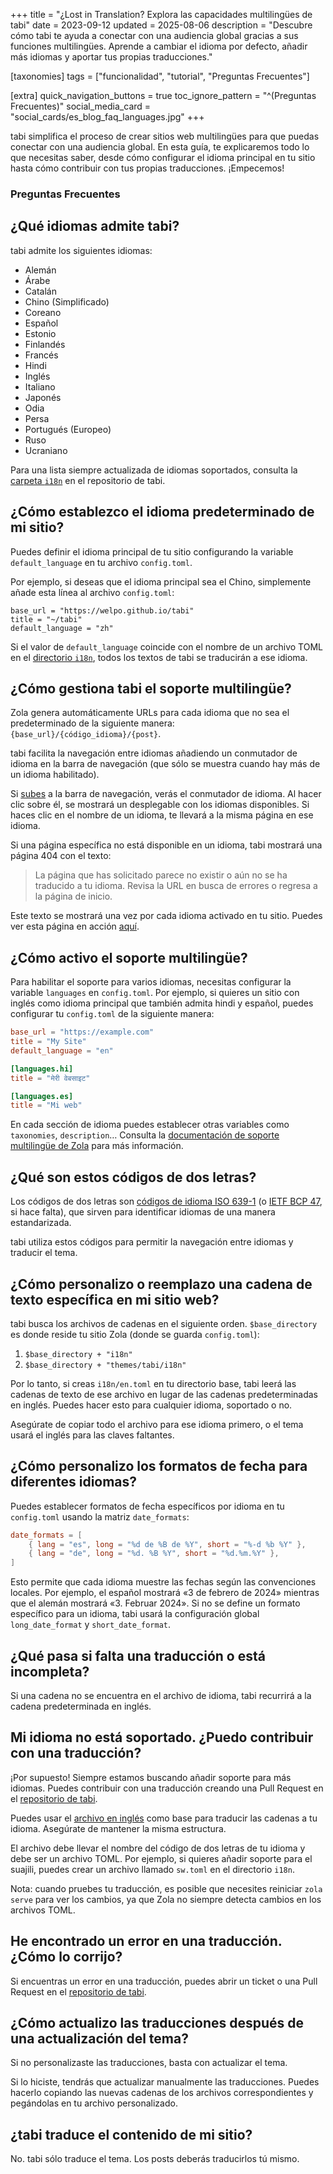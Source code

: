 +++
title = "¿Lost in Translation? Explora las capacidades multilingües de tabi"
date = 2023-09-12
updated = 2025-08-06
description = "Descubre cómo tabi te ayuda a conectar con una audiencia global gracias a sus funciones multilingües. Aprende a cambiar el idioma por defecto, añadir más idiomas y aportar tus propias traducciones."

[taxonomies]
tags = ["funcionalidad", "tutorial", "Preguntas Frecuentes"]

[extra]
quick_navigation_buttons = true
toc_ignore_pattern = "^(Preguntas Frecuentes)"
social_media_card = "social_cards/es_blog_faq_languages.jpg"
+++

tabi simplifica el proceso de crear sitios web multilingües para que puedas conectar con una audiencia global. En esta guía, te explicaremos todo lo que necesitas saber, desde cómo configurar el idioma principal en tu sitio hasta cómo contribuir con tus propias traducciones. ¡Empecemos!

### Preguntas Frecuentes

<!-- toc -->

## ¿Qué idiomas admite tabi?

tabi admite los siguientes idiomas:

- Alemán
- Árabe
- Catalán
- Chino (Simplificado)
- Coreano
- Español
- Estonio
- Finlandés
- Francés
- Hindi
- Inglés
- Italiano
- Japonés
- Odia
- Persa
- Portugués (Europeo)
- Ruso
- Ucraniano

Para una lista siempre actualizada de idiomas soportados, consulta la [carpeta `i18n`](https://github.com/welpo/tabi/tree/main/i18n) en el repositorio de tabi.

## ¿Cómo establezco el idioma predeterminado de mi sitio?

Puedes definir el idioma principal de tu sitio configurando la variable `default_language` en tu archivo `config.toml`.

Por ejemplo, si deseas que el idioma principal sea el Chino, simplemente añade esta línea al archivo `config.toml`:

```toml, hl_lines=03
base_url = "https://welpo.github.io/tabi"
title = "~/tabi"
default_language = "zh"
```

Si el valor de `default_language` coincide con el nombre de un archivo TOML en el [directorio `i18n`](https://github.com/welpo/tabi/tree/main/i18n), todos los textos de tabi se traducirán a ese idioma.

## ¿Cómo gestiona tabi el soporte multilingüe?

Zola genera automáticamente URLs para cada idioma que no sea el predeterminado de la siguiente manera: `{base_url}/{código_idioma}/{post}`.

tabi facilita la navegación entre idiomas añadiendo un conmutador de idioma en la barra de navegación (que sólo se muestra cuando hay más de un idioma habilitado).

Si [subes](#) a la barra de navegación, verás el conmutador de idioma. Al hacer clic sobre él, se mostrará un desplegable con los idiomas disponibles. Si haces clic en el nombre de un idioma, te llevará a la misma página en ese idioma.

Si una página específica no está disponible en un idioma, tabi mostrará una página 404 con el texto:

> La página que has solicitado parece no existir o aún no se ha traducido a tu idioma. Revisa la URL en busca de errores o regresa a la página de inicio.

Este texto se mostrará una vez por cada idioma activado en tu sitio. Puedes ver esta página en acción [aquí](https://welpo.github.io/tabi/404.html).

## ¿Cómo activo el soporte multilingüe?

Para habilitar el soporte para varios idiomas, necesitas configurar la variable `languages` en `config.toml`. Por ejemplo, si quieres un sitio con inglés como idioma principal que también admita hindi y español, puedes configurar tu `config.toml` de la siguiente manera:

```toml
base_url = "https://example.com"
title = "My Site"
default_language = "en"

[languages.hi]
title = "मेरी वेबसाइट"

[languages.es]
title = "Mi web"
```

En cada sección de idioma puedes establecer otras variables como `taxonomies`, `description`… Consulta la [documentación de soporte multilingüe de Zola](https://www.getzola.org/documentation/content/multilingual/) para más información.

## ¿Qué son estos códigos de dos letras?

Los códigos de dos letras son [códigos de idioma ISO 639-1](https://localizely.com/iso-639-1-list/) (o [IETF BCP 47](https://es.wikipedia.org/wiki/C%C3%B3digo_de_idioma_IETF), si hace falta), que sirven para identificar idiomas de una manera estandarizada.

tabi utiliza estos códigos para permitir la navegación entre idiomas y traducir el tema.

## ¿Cómo personalizo o reemplazo una cadena de texto específica en mi sitio web?

tabi busca los archivos de cadenas en el siguiente orden. `$base_directory` es donde reside tu sitio Zola (donde se guarda `config.toml`):

1. `$base_directory + "i18n"`
2. `$base_directory + "themes/tabi/i18n"`

Por lo tanto, si creas `i18n/en.toml` en tu directorio base, tabi leerá las cadenas de texto de ese archivo en lugar de las cadenas predeterminadas en inglés. Puedes hacer esto para cualquier idioma, soportado o no.

Asegúrate de copiar todo el archivo para ese idioma primero, o el tema usará el inglés para las claves faltantes.

## ¿Cómo personalizo los formatos de fecha para diferentes idiomas?

Puedes establecer formatos de fecha específicos por idioma en tu `config.toml` usando la matriz `date_formats`:

```toml
date_formats = [
    { lang = "es", long = "%d de %B de %Y", short = "%-d %b %Y" },
    { lang = "de", long = "%d. %B %Y", short = "%d.%m.%Y" },
]
```

Esto permite que cada idioma muestre las fechas según las convenciones locales. Por ejemplo, el español mostrará «3 de febrero de 2024» mientras que el alemán mostrará «3. Februar 2024». Si no se define un formato específico para un idioma, tabi usará la configuración global `long_date_format` y `short_date_format`.

## ¿Qué pasa si falta una traducción o está incompleta?

Si una cadena no se encuentra en el archivo de idioma, tabi recurrirá a la cadena predeterminada en inglés.

## Mi idioma no está soportado. ¿Puedo contribuir con una traducción?

¡Por supuesto! Siempre estamos buscando añadir soporte para más idiomas. Puedes contribuir con una traducción creando una Pull Request en el [repositorio de tabi](https://github.com/welpo/tabi).

Puedes usar el [archivo en inglés](https://github.com/welpo/tabi/blob/main/i18n/en.toml) como base para traducir las cadenas a tu idioma. Asegúrate de mantener la misma estructura.

El archivo debe llevar el nombre del código de dos letras de tu idioma y debe ser un archivo TOML. Por ejemplo, si quieres añadir soporte para el suajili, puedes crear un archivo llamado `sw.toml` en el directorio `i18n`.

Nota: cuando pruebes tu traducción, es posible que necesites reiniciar `zola serve` para ver los cambios, ya que Zola no siempre detecta cambios en los archivos TOML.

## He encontrado un error en una traducción. ¿Cómo lo corrijo?

Si encuentras un error en una traducción, puedes abrir un ticket o una Pull Request en el [repositorio de tabi](https://github.com/welpo/tabi).

## ¿Cómo actualizo las traducciones después de una actualización del tema?

Si no personalizaste las traducciones, basta con actualizar el tema.

Si lo hiciste, tendrás que actualizar manualmente las traducciones. Puedes hacerlo copiando las nuevas cadenas de los archivos correspondientes y pegándolas en tu archivo personalizado.

## ¿tabi traduce el contenido de mi sitio?

No. tabi sólo traduce el tema. Los posts deberás traducirlos tú mismo.
